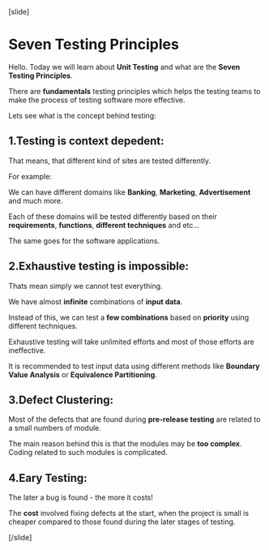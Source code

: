 [slide]

# Seven Testing Principles

Hello. Today we will learn about **Unit Testing** and what are the **Seven Testing Principles**.

There are **fundamentals** testing principles which helps the testing teams to make the process of testing software more effective.

Lets see  what is the concept behind testing:

## 1.Testing is context depedent:

That means, that different kind of sites are tested differently.

For example: 

We can have different domains like **Banking**, **Marketing**, **Advertisement** and much more.

Each of these domains will be tested differently based on their **requirements**, **functions**, **different techniques** and etc...

The same goes for the software applications.

## 2.Exhaustive testing is impossible:

Thats mean simply we cannot test everything. 

We have almost **infinite** combinations of **input data**.

Instead of this, we can test a **few combinations** based on **priority** using different techniques.

Exhaustive testing will take unlimited efforts and most of those efforts are ineffective.

It is recommended to test input data using different methods like **Boundary Value Analysis** or **Equivalence Partitioning**.

## 3.Defect Clustering:

Most of the defects that are found during **pre-release testing** are related to a small numbers of module.

The main reason behind this is that the modules may be **too complex**. Coding related to such modules is complicated.

## 4.Eary Testing:

The later a bug is found - the more it costs!

The **cost** involved fixing defects at the start, when the project is small is cheaper compared to those found during the later stages of testing.


[/slide]